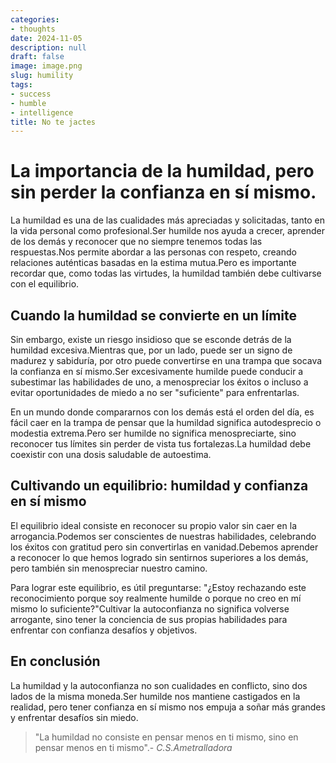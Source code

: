 ```yaml
---
categories:
- thoughts
date: 2024-11-05
description: null
draft: false
image: image.png
slug: humility
tags:
- success
- humble
- intelligence
title: No te jactes
---
```


# La importancia de la humildad, pero sin perder la confianza en sí mismo.

La humildad es una de las cualidades más apreciadas y solicitadas, tanto en la vida personal como profesional.Ser humilde nos ayuda a crecer, aprender de los demás y reconocer que no siempre tenemos todas las respuestas.Nos permite abordar a las personas con respeto, creando relaciones auténticas basadas en la estima mutua.Pero es importante recordar que, como todas las virtudes, la humildad también debe cultivarse con el equilibrio.


## Cuando la humildad se convierte en un límite

Sin embargo, existe un riesgo insidioso que se esconde detrás de la humildad excesiva.Mientras que, por un lado, puede ser un signo de madurez y sabiduría, por otro puede convertirse en una trampa que socava la confianza en sí mismo.Ser excesivamente humilde puede conducir a subestimar las habilidades de uno, a menospreciar los éxitos o incluso a evitar oportunidades de miedo a no ser "suficiente" para enfrentarlas.

En un mundo donde compararnos con los demás está el orden del día, es fácil caer en la trampa de pensar que la humildad significa autodesprecio o modestia extrema.Pero ser humilde no significa menospreciarte, sino reconocer tus límites sin perder de vista tus fortalezas.La humildad debe coexistir con una dosis saludable de autoestima.


## Cultivando un equilibrio: humildad y confianza en sí mismo

El equilibrio ideal consiste en reconocer su propio valor sin caer en la arrogancia.Podemos ser conscientes de nuestras habilidades, celebrando los éxitos con gratitud pero sin convertirlas en vanidad.Debemos aprender a reconocer lo que hemos logrado sin sentirnos superiores a los demás, pero también sin menospreciar nuestro camino.

Para lograr este equilibrio, es útil preguntarse: "¿Estoy rechazando este reconocimiento porque soy realmente humilde o porque no creo en mí mismo lo suficiente?"Cultivar la autoconfianza no significa volverse arrogante, sino tener la conciencia de sus propias habilidades para enfrentar con confianza desafíos y objetivos.


## En conclusión

La humildad y la autoconfianza no son cualidades en conflicto, sino dos lados de la misma moneda.Ser humilde nos mantiene castigados en la realidad, pero tener confianza en sí mismo nos empuja a soñar más grandes y enfrentar desafíos sin miedo.

> "La humildad no consiste en pensar menos en ti mismo, sino en pensar menos en ti mismo".- *C.S.Ametralladora*

